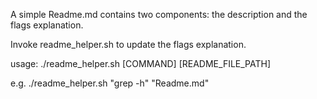 A simple Readme.md contains two components: the description and the flags explanation. 

Invoke readme_helper.sh to update the flags explanation.

usage:
    ./readme_helper.sh [COMMAND] [README_FILE_PATH]

e.g.
    ./readme_helper.sh "grep -h" "Readme.md"
